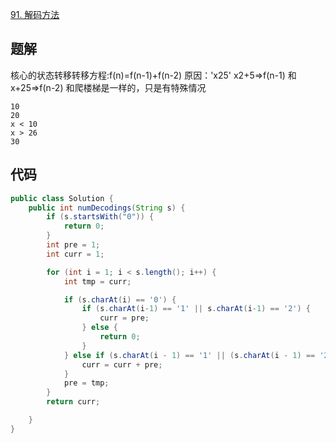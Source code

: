 [91. 解码方法](https://leetcode-cn.com/problems/decode-ways/submissions/)

## 题解

核心的状态转移转移方程:f(n)=f(n-1)+f(n-2) 
原因：'x25' x2+5=>f(n-1) 和 x+25=>f(n-2)
和爬楼梯是一样的，只是有特殊情况

```
10
20
x < 10
x > 26
30
```

## 代码
```java
public class Solution {
    public int numDecodings(String s) {
        if (s.startsWith("0")) {
            return 0;
        }
        int pre = 1;
        int curr = 1;

        for (int i = 1; i < s.length(); i++) {
            int tmp = curr;

            if (s.charAt(i) == '0') {
                if (s.charAt(i-1) == '1' || s.charAt(i-1) == '2') {
                    curr = pre;
                } else {
                    return 0;
                }
            } else if (s.charAt(i - 1) == '1' || (s.charAt(i - 1) == '2' && s.charAt(i) > '0' && s.charAt(i) < '7')) {
                curr = curr + pre;
            }
            pre = tmp;
        }
        return curr;

    }
}
```
